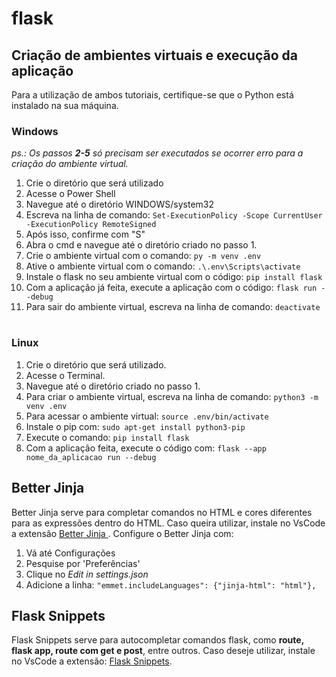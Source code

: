 # flask
## Criação de ambientes virtuais e execução da aplicação
Para a utilização de ambos tutoriais, certifique-se que o Python está instalado na sua máquina.
### Windows
_ps.: Os passos **2-5** só precisam ser executados se ocorrer erro para a criação do ambiente virtual._
1. Crie o diretório que será utilizado
2. Acesse o Power Shell
3. Navegue até o diretório WINDOWS/system32
4. Escreva na linha de comando:  ```Set-ExecutionPolicy -Scope CurrentUser -ExecutionPolicy RemoteSigned```
5. Após isso, confirme com "S"
6. Abra o cmd e navegue até o diretório criado no passo 1.
7. Crie o ambiente virtual com o comando: ```py -m venv .env```
8. Ative o ambiente virtual com o comando: ```.\.env\Scripts\activate```
9. Instale o flask no seu ambiente virtual com o código: ```pip install flask```
10. Com a aplicação já feita, execute a aplicação com o código: ```flask run --debug```
11. Para sair do ambiente virtual, escreva na linha de comando: ```deactivate```
#
### Linux
1. Crie o diretório que será utilizado.
2. Acesse o Terminal.
3. Navegue até o diretório criado no passo 1.
4. Para criar o ambiente virtual, escreva na linha de comando: ```python3 -m venv .env```
5. Para acessar o ambiente virtual: ```source .env/bin/activate```
6. Instale o pip com: ```sudo apt-get install python3-pip```
7. Execute o comando: ```pip install flask```
8. Com a aplicação feita, execute o código com: ```flask --app nome_da_aplicacao run --debug```


## Better Jinja
Better Jinja serve para completar comandos no HTML e cores diferentes para as expressões dentro do HTML. Caso queira utilizar, instale no VsCode a extensão <a href="https://marketplace.visualstudio.com/items/?itemName=samuelcolvin.jinjahtml"> Better Jinja </a>. Configure o Better Jinja com: 
1. Vá até Configurações 
2. Pesquise por 'Preferências'
3. Clique no *Edit in settings.json* 
4. Adicione a linha: ```"emmet.includeLanguages": {"jinja-html": "html"},```

## Flask Snippets
Flask Snippets serve para autocompletar comandos flask, como **route, flask app, route com get e post**, entre outros. Caso deseje utilizar, instale no VsCode a extensão: <a href="https://marketplace.visualstudio.com/items?itemName=cstrap.flask-snippets">Flask Snippets</a>.